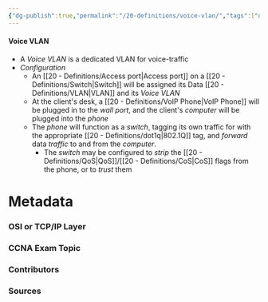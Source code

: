 ```yaml
---
{"dg-publish":true,"permalink":"/20-definitions/voice-vlan/","tags":["defs_ccna"]}
---
```


#### Voice VLAN
- A *Voice VLAN* is a dedicated VLAN for voice-traffic
- *Configuration*
	- An [[20 - Definitions/Access port\|Access port]] on a [[20 - Definitions/Switch\|Switch]] will be assigned its Data [[20 - Definitions/VLAN\|VLAN]] and its *Voice VLAN*
	- At the client's desk, a [[20 - Definitions/VoIP Phone\|VoIP Phone]] will be plugged in to the *wall port*, and the client's *computer* will be plugged into the *phone*
	- The *phone* will function as a *switch*, tagging its own traffic for with the appropriate [[20 - Definitions/dot1q\|802.1Q]] tag, and *forward* data *traffic* to and from the *computer*.
		- The *switch* may be configured to *strip* the [[20 - Definitions/QoS\|QoS]]/[[20 - Definitions/CoS\|CoS]] flags from the phone, or to *trust* them








# Metadata
### OSI or TCP/IP Layer

### CCNA Exam Topic

### Contributors

### Sources

